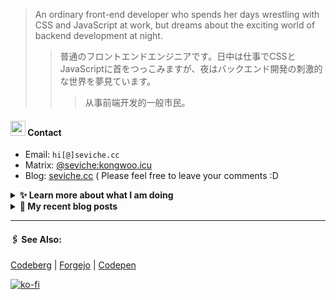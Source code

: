 
> An ordinary front-end developer who spends her days wrestling with CSS and JavaScript at work, but dreams about the exciting world of backend development at night.
>> 	普通のフロントエンドエンジニアです。日中は仕事でCSSとJavaScriptに首をつっこみますが、夜はバックエンド開発の刺激的な世界を夢見ています。
>>>	从事前端开发的一般市民。

####  <img src="https://cdn.discordapp.com/emojis/491270848032800768.png?size=128" style="width:24px;"> Contact  

- Email: `hi[@]seviche.cc`
- Matrix: [@seviche:kongwoo.icu](https://matrix.to/#/@seviche:kongwoo.icu)
- Blog: [seviche.cc](https://seviche.cc) 
  ( Please feel free to leave your comments :D 


<details>
  <summary><b> ✨ Learn more about what I am doing</b>
  </summary>


  
#### 👷 What I'm currently working on

- [Sevichecc/Leetcode](https://github.com/Sevichecc/Leetcode) - Collection of LeetCode question (1 day ago)
- [raycast/extensions](https://github.com/raycast/extensions) - Everything you need to extend Raycast. (2 days ago)
- [Sevichecc/raycast-mastodon-extension](https://github.com/Sevichecc/raycast-mastodon-extension) - Raycast Extension for Mastodon (1 week ago)
- [Sevichecc/M-OAuth](https://github.com/Sevichecc/M-OAuth) - Access token generator for Akkoma, Pleroma, Mastodon APIs. (1 week ago)
- [BDX-town/Mangane](https://github.com/BDX-town/Mangane) - Alternative frontend for Akkoma (1 week ago)
  <br>
#### 🌱 My latest projects

- [Sevichecc/raycast-anki-extension](https://github.com/Sevichecc/raycast-anki-extension) - 
- [Sevichecc/Leetcode](https://github.com/Sevichecc/Leetcode) - Collection of LeetCode question
- [Sevichecc/Lisp-interpreter-in-TS](https://github.com/Sevichecc/Lisp-interpreter-in-TS) - 
- [Sevichecc/miniflux-injector](https://github.com/Sevichecc/miniflux-injector) - Injects Miniflux search results into search engine pages such as  Google, DuckDuckGo, SearXNG and Brave Search.
- [Sevichecc/M-OAuth](https://github.com/Sevichecc/M-OAuth) - Access token generator for Akkoma, Pleroma, Mastodon APIs.
  

#### 🔨 My recent Pull Requests


- [Update mastodon extension](https://github.com/raycast/extensions/pull/7376) on [raycast/extensions](https://github.com/raycast/extensions) (3 days ago)
- [Update mastodon extension](https://github.com/raycast/extensions/pull/7375) on [raycast/extensions](https://github.com/raycast/extensions) (3 days ago)
- [Update mastodon extension](https://github.com/raycast/extensions/pull/7303) on [raycast/extensions](https://github.com/raycast/extensions) (1 week ago)
- [Add neodb extension](https://github.com/raycast/extensions/pull/7113) on [raycast/extensions](https://github.com/raycast/extensions) (3 weeks ago)
- [Add Akkoma icon](https://github.com/simple-icons/simple-icons/pull/8752) on [simple-icons/simple-icons](https://github.com/simple-icons/simple-icons) (4 weeks ago)


#### 🔭 Latest releases I've contributed to


- [simple-icons/simple-icons](https://github.com/simple-icons/simple-icons) ([9.4.0](https://github.com/simple-icons/simple-icons/releases/tag/9.4.0), 4 days ago) - SVG icons for popular brands
- [BDX-town/Mangane](https://github.com/BDX-town/Mangane) ([wondering-wapiti](https://github.com/BDX-town/Mangane/releases/tag/wondering-wapiti), 1 week ago) - Alternative frontend for Akkoma
- [nuxt-themes/alpine](https://github.com/nuxt-themes/alpine) ([v1.6.1](https://github.com/nuxt-themes/alpine/releases/tag/v1.6.1), 1 month ago) - The minimalist blog theme, powered by Nuxt &amp; Markdown.
- [Sevichecc/miniflux-injector](https://github.com/Sevichecc/miniflux-injector) ([v2.3.2](https://github.com/Sevichecc/miniflux-injector/releases/tag/v2.3.2), 1 month ago) - Injects Miniflux search results into search engine pages such as  Google, DuckDuckGo, SearXNG and Brave Search.
- [Fivefold/linkding-injector](https://github.com/Fivefold/linkding-injector) ([v1.3.2](https://github.com/Fivefold/linkding-injector/releases/tag/v1.3.2), 1 month ago) - Injects search results from the linkding bookmark service into search pages like google and duckduckgo
  
#### 📓 Gists I wrote
  

- [nord light theme for Rime](https://gist.github.com/ae49279fbc12b633697e05fd832559e9) (3 months ago)
- [](https://gist.github.com/8bb1c560d5ac7bf3d73176a6e059e7fb) (5 months ago)
- [rss&#43; &amp; miniflux](https://gist.github.com/f5608c4ad52e71d98f6fcf74110369df) (1 year ago)
- [fork from https://github.com/ronilaukkarinen/miniflux-theme-midnight/blob/master/style.css](https://gist.github.com/dd534c114a23bb410baeab3287f134e8) (1 year ago)
- [](https://gist.github.com/6fe4eeed295c832111fd7fbedc58cc05) (1 year ago)
</details>


<details>
  <summary><b> 📜 My recent blog posts</b></summary>
  <br/>


- [计算机图形学初体验——CS291](https://seviche.cc/2023-05-18-cs291) (1 month ago)
- [我在看什么 · 2-4月](https://seviche.cc/2023-04-29-readings) (1 month ago)
- [最近在做的东西](https://seviche.cc/2023-04-29-recent) (2 months ago)
- [一些最近在用的App](https://seviche.cc/2023-02-15-tools) (4 months ago)
- [我在看什么 · 1月](https://seviche.cc/2023-02-03-reading-1) (5 months ago)
</details>


---

####  🖇️ See Also:
[Codeberg](https://codeberg.org/Sevichecc) | [Forgejo](https://git.kongwoo.icu/seviche) | [Codepen](https://codepen.io/sevichee)

[![ko-fi](https://ko-fi.com/img/githubbutton_sm.svg)](https://ko-fi.com/R6R8LXC9O)
